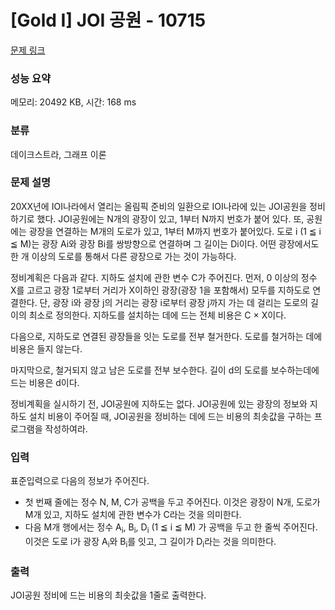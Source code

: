 # [Gold I] JOI 공원 - 10715 

[문제 링크](https://www.acmicpc.net/problem/10715) 

### 성능 요약

메모리: 20492 KB, 시간: 168 ms

### 분류

데이크스트라, 그래프 이론

### 문제 설명

<p>20XX년에 IOI나라에서 열리는 올림픽 준비의 일환으로 IOI나라에 있는 JOI공원을 정비하기로 했다. JOI공원에는 N개의 광장이 있고, 1부터 N까지 번호가 붙어 있다. 또, 공원에는 광장을 연결하는 M개의 도로가 있고, 1부터 M까지 번호가 붙어있다. 도로 i (1 ≦ i ≦ M)는 광장 Ai와 광장 Bi를 쌍방향으로 연결하며 그 길이는 Di이다. 어떤 광장에서도 한 개 이상의 도로를 통해서 다른 광장으로 가는 것이 가능하다.</p>

<p>정비계획은 다음과 같다. 지하도 설치에 관한 변수 C가 주어진다. 먼저, 0 이상의 정수 X를 고르고 광장 1로부터 거리가 X이하인 광장(광장 1을 포함해서) 모두를 지하도로 연결한다. 단, 광장 i와 광장 j의 거리는 광장 i로부터 광장 j까지 가는 데 걸리는 도로의 길이의 최소로 정의한다. 지하도를 설치하는 데에 드는 전체 비용은 C × X이다.</p>

<p>다음으로, 지하도로 연결된 광장들을 잇는 도로를 전부 철거한다. 도로를 철거하는 데에 비용은 들지 않는다.</p>

<p>마지막으로, 철거되지 않고 남은 도로를 전부 보수한다. 길이 d의 도로를 보수하는데에 드는 비용은 d이다.</p>

<p>정비계획을 실시하기 전, JOI공원에 지하도는 없다. JOI공원에 있는 광장의 정보와 지하도 설치 비용이 주어질 때, JOI공원을 정비하는 데에 드는 비용의 최솟값을 구하는 프로그램을 작성하여라.</p>

### 입력 

 <p>표준입력으로 다음의 정보가 주어진다.</p>

<ul>
	<li>첫 번째 줄에는 정수 N, M, C가 공백을 두고 주어진다. 이것은 광장이 N개, 도로가 M개 있고, 지하도 설치에 관한 변수가 C라는 것을 의미한다.</li>
	<li>다음 M개 행에서는 정수 A<sub>i</sub>, B<sub>i</sub>, D<sub>i</sub> (1 ≦ i ≦ M) 가 공백을 두고 한 줄씩 주어진다. 이것은 도로 i가 광장 A<sub>i</sub>와 B<sub>i</sub>를 잇고, 그 길이가 D<sub>i</sub>라는 것을 의미한다.</li>
</ul>

### 출력 

 <p>JOI공원 정비에 드는 비용의 최솟값을 1줄로 출력한다.</p>

